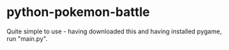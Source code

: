# python-pokemon-battle

Quite simple to use - having downloaded this and having installed pygame, run "main.py".
